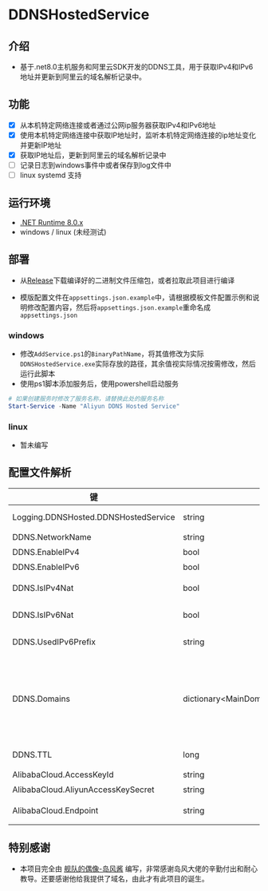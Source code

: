 # DDNSHostedService
## 介绍
- 基于.net8.0主机服务和阿里云SDK开发的DDNS工具，用于获取IPv4和IPv6地址并更新到阿里云的域名解析记录中。

## 功能
- [x] 从本机特定网络连接或者通过公网ip服务器获取IPv4和IPv6地址
- [x] 使用本机特定网络连接中获取IP地址时，监听本机特定网络连接的ip地址变化并更新IP地址
- [x] 获取IP地址后，更新到阿里云的域名解析记录中
- [ ] 记录日志到windows事件中或者保存到log文件中
- [ ] linux systemd 支持

## 运行环境
- [.NET Runtime 8.0.x](https://dotnet.microsoft.com/en-us/download/dotnet/8.0)
- windows / linux (未经测试)

## 部署
- 从[Release](https://github.com/shuiping233/DDNSHostedService/releases)下载编译好的二进制文件压缩包，或者拉取此项目进行编译

- 模版配置文件在`appsettings.json.example`中，请根据模板文件配置示例和说明修改配置内容，然后将`appsettings.json.example`重命名成`appsettings.json`
### windows
- 修改`AddService.ps1`的`BinaryPathName`，将其值修改为实际`DDNSHostedService.exe`实际存放的路径，其余值视实际情况按需修改，然后运行此脚本
- 使用ps1脚本添加服务后，使用powershell启动服务
```powershell
# 如果创建服务时修改了服务名称，请替换此处的服务名称
Start-Service -Name "Aliyun DDNS Hosted Service"
```
### linux
- 暂未编写

## 配置文件解析


|键|值类型|描述|
|-|-|-|
|Logging.DDNSHosted.DDNSHostedService|string|日志打印等级，可以填入`Trace`,`Debug`,`Information`,`Warning`,`Error`,`Critical`|
|DDNS.NetworkName|string|要监听的网络连接的名称|
|DDNS.EnableIPv4|bool|若此值为`true`，将ipv4地址更新到域名解析记录中|
|DDNS.EnableIPv6|bool|若此值为`true`，将ipv6地址更新到域名解析记录中|
|DDNS.IsIPv4Nat|bool|若此值为`true`,将通过外网的公网ip服务去获取本机实际出口ipv4地址|
|DDNS.IsIPv6Nat|bool|若此值为`true`,将通过外网的公网ip服务去获取本机实际出口ipv6地址|
|DDNS.UsedIPv6Prefix|string|获取ipv6地址时根据此值筛选出具有特定前缀的ipv6地址，不使用此功能则值可为空字符串`""`|
|DDNS.Domains|dictionary<MainDomainName,dictionary<Hosts,list\<Host\>>>|可填入多个key-value对，key为主域名，例如`baidu.com`（这里的主域名无论是多少级域名均可）,value为一个dictionary（第二层），而第二层dictionary中key为`Hosts`,value为一个列表，列表每个元素为Host名（子域）；第二层dictionary还可以填写可选key`TTL`值为int，可单独定义特定域名解析记录的TTL，优先级比`DDNS.TTL`高|
|DDNS.TTL|long|域名解析记录的TTL，[`解析结果在Local DNS中的缓存时间`](https://help.aliyun.com/zh/dns/set-ttl?spm=a2c4g.11186623.0.0.af4f585916w0LZ)|
|AlibabaCloud.AccessKeyId|string|阿里云的AccessKeyId|
|AlibabaCloud.AliyunAccessKeySecret|string|阿里云的AccessKeySecret|
|AlibabaCloud.Endpoint|string|阿里云云解析服务的服务器域名，详见[阿里云云解析服务区域列表](https://next.api.aliyun.com/product/Alidns)|



## 特别感谢
- 本项目完全由 [舰队的偶像-岛风酱](https://github.com/frg2089) 编写，非常感谢岛风大佬的辛勤付出和耐心教导。还要感谢他给我提供了域名，由此才有此项目的诞生。